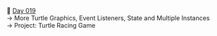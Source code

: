 :date: [Day 019](https://github.com/fernandocucci/100DaysOfPython/tree/main/Day%20019)  
-> More Turtle Graphics, Event Listeners, State and Multiple Instances<br/>
-> Project: Turtle Racing Game